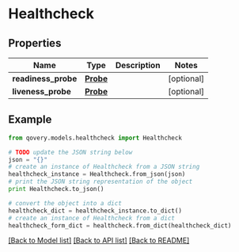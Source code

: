 # Healthcheck


## Properties
Name | Type | Description | Notes
------------ | ------------- | ------------- | -------------
**readiness_probe** | [**Probe**](Probe.md) |  | [optional] 
**liveness_probe** | [**Probe**](Probe.md) |  | [optional] 

## Example

```python
from qovery.models.healthcheck import Healthcheck

# TODO update the JSON string below
json = "{}"
# create an instance of Healthcheck from a JSON string
healthcheck_instance = Healthcheck.from_json(json)
# print the JSON string representation of the object
print Healthcheck.to_json()

# convert the object into a dict
healthcheck_dict = healthcheck_instance.to_dict()
# create an instance of Healthcheck from a dict
healthcheck_form_dict = healthcheck.from_dict(healthcheck_dict)
```
[[Back to Model list]](../README.md#documentation-for-models) [[Back to API list]](../README.md#documentation-for-api-endpoints) [[Back to README]](../README.md)


